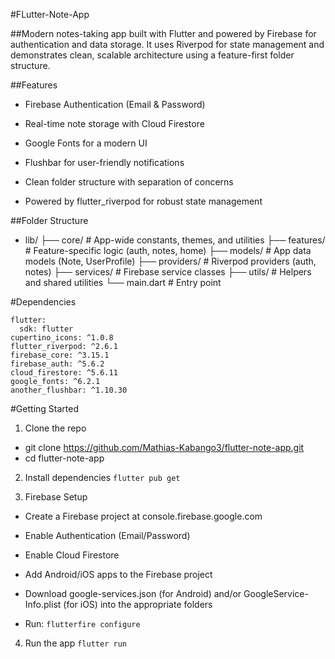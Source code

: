 #FLutter-Note-App

##Modern notes-taking app built with Flutter and powered by Firebase for authentication and data storage. It uses Riverpod for state management and demonstrates clean, scalable architecture using a feature-first folder structure.

##Features
- Firebase Authentication (Email & Password)

- Real-time note storage with Cloud Firestore

- Google Fonts for a modern UI

- Flushbar for user-friendly notifications

- Clean folder structure with separation of concerns

- Powered by flutter_riverpod for robust state management

##Folder Structure
- lib/
  ├── core/               # App-wide constants, themes, and utilities
  ├── features/           # Feature-specific logic (auth, notes, home)
  ├── models/             # App data models (Note, UserProfile)
  ├── providers/          # Riverpod providers (auth, notes)
  ├── services/           # Firebase service classes
  ├── utils/              # Helpers and shared utilities
  └── main.dart           # Entry point

#Dependencies
```
flutter:
  sdk: flutter
cupertino_icons: ^1.0.8
flutter_riverpod: ^2.6.1
firebase_core: ^3.15.1
firebase_auth: ^5.6.2
cloud_firestore: ^5.6.11
google_fonts: ^6.2.1
another_flushbar: ^1.10.30
```

#Getting Started
1. Clone the repo
- git clone https://github.com/Mathias-Kabango3/flutter-note-app.git
- cd flutter-note-app

2. Install dependencies
`flutter pub get`

4. Firebase Setup
 - Create a Firebase project at console.firebase.google.com

 - Enable Authentication (Email/Password)

 - Enable Cloud Firestore

 - Add Android/iOS apps to the Firebase project

 - Download google-services.json (for Android) and/or GoogleService-Info.plist (for iOS) into the appropriate folders

 - Run: `flutterfire configure`
   
4. Run the app
  `flutter run`



